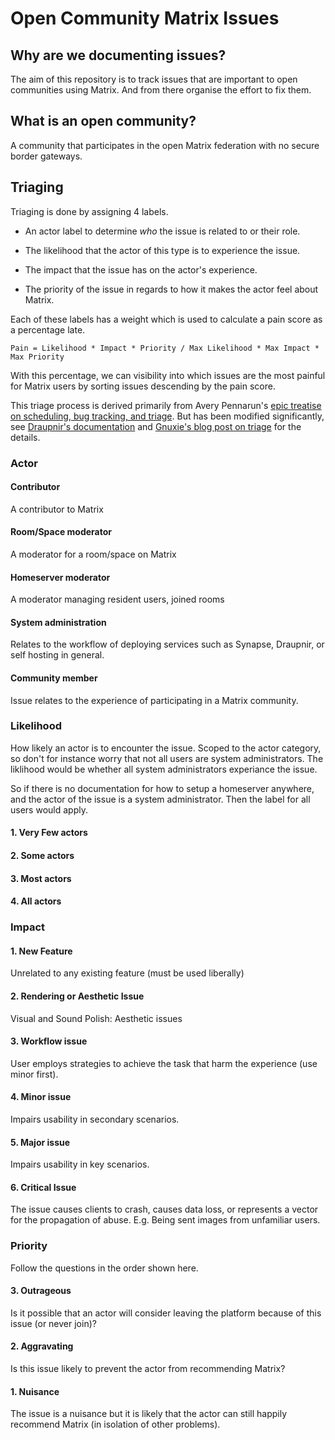 # Open Community Matrix Issues

## Why are we documenting issues?

The aim of this repository is to track issues that are important to
open communities using Matrix. And from there organise the effort to
fix them.

## What is an open community?

A community that participates in the open Matrix federation with no
secure border gateways.

## Triaging

Triaging is done by assigning 4 labels.

- An actor label to determine _who_ the issue is related to or their role.

- The likelihood that the actor of this type is to experience the issue.

- The impact that the issue has on the actor's experience.

- The priority of the issue in regards to how it makes the actor feel
  about Matrix.

Each of these labels has a weight which is used to calculate a pain
score as a percentage late.

`Pain = Likelihood * Impact * Priority / Max Likelihood * Max Impact * Max Priority`

With this percentage, we can visibility into which issues are the most
painful for Matrix users by sorting issues descending by the pain
score.

This triage process is derived primarily from Avery Pennarun's [epic
treatise on scheduling, bug tracking, and
triage](https://apenwarr.ca/log/20171213). But has been modified
significantly, see [Draupnir's
documentation](https://the-draupnir-project.github.io/draupnir-documentation/contributing/triaging)
and [Gnuxie's blog post on
triage](https://marewolf.me/posts/draupnir/2401.html#triaging) for the
details.

### Actor

#### Contributor

A contributor to Matrix

#### Room/Space moderator

A moderator for a room/space on Matrix

#### Homeserver moderator


A moderator managing resident users, joined rooms

#### System administration

Relates to the workflow of deploying services such as Synapse, Draupnir, or self hosting in general.

#### Community member

Issue relates to the experience of participating in a Matrix community.

### Likelihood

How likely an actor is to encounter the issue.  Scoped to the actor
category, so don't for instance worry that not all users are system
administrators. The liklihood would be whether all system
administrators experiance the issue.

So if there is no documentation for how to setup a homeserver
anywhere, and the actor of the issue is a system administrator. Then
the label for all users would apply.

#### 1. Very Few actors

#### 2. Some actors

#### 3. Most actors

#### 4. All actors

### Impact

#### 1. New Feature

Unrelated to any existing feature (must be used liberally)

#### 2. Rendering or Aesthetic Issue

Visual and Sound Polish: Aesthetic issues

#### 3. Workflow issue

User employs strategies to achieve the task that harm the experience
(use minor first).

#### 4. Minor issue

Impairs usability in secondary scenarios.

#### 5. Major issue

Impairs usability in key scenarios.

#### 6. Critical Issue

The issue causes clients to crash, causes data loss, or represents a
vector for the propagation of abuse. E.g. Being sent images from
unfamiliar users.

### Priority

Follow the questions in the order shown here.

#### 3. Outrageous

Is it possible that an actor will consider leaving the platform
because of this issue (or never join)?

#### 2. Aggravating

Is this issue likely to prevent the actor from recommending Matrix?

#### 1. Nuisance

The issue is a nuisance but it is likely that the actor can still
happily recommend Matrix (in isolation of other problems).
